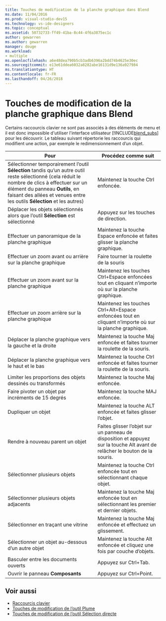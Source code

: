 ```yaml
---
title: Touches de modification de la planche graphique dans Blend
ms.date: 11/04/2016
ms.prod: visual-studio-dev15
ms.technology: vs-ide-designers
ms.topic: conceptual
ms.assetid: 50732733-ff49-41ba-8c44-4f6a3875ec1c
author: gewarren
ms.author: gewarren
manager: douge
ms.workload:
- multiple
ms.openlocfilehash: a6e48dea790b5cb3adb6396a2bdd74b4625e30ec
ms.sourcegitcommit: e13e61ddea6032a8282abe16131d9e136a927984
ms.translationtype: HT
ms.contentlocale: fr-FR
ms.lasthandoff: 04/26/2018
---
```

# <a name="artboard-modifier-keys-in-blend"></a>Touches de modification de la planche graphique dans Blend
Certains raccourcis clavier ne sont pas associés à des éléments de menu et il est donc impossible d'utiliser l'interface utilisateur [!INCLUDE[blend_subs](../debugger/includes/blend_subs_md.md)] pour les découvrir. Le tableau suivant répertorie les raccourcis qui modifient une action, par exemple le redimensionnement d’un objet.

|Pour|Procédez comme suit|
|-----------------------|-------------|
|Sélectionner temporairement l’outil **Sélection** tandis qu’un autre outil reste sélectionné (cela réduit le nombre de clics à effectuer sur un élément du panneau **Outils**, en faisant des allées et venues entre les outils **Sélection** et les autres)|Maintenez la touche Ctrl enfoncée.|
|Déplacer les objets sélectionnés alors que l’outil **Sélection** est sélectionné|Appuyez sur les touches de direction.|
|Effectuer un panoramique de la planche graphique|Maintenez la touche Espace enfoncée et faites glisser la planche graphique.|
|Effectuer un zoom avant ou arrière sur la planche graphique|Faire tourner la roulette de la souris|
|Effectuer un zoom avant sur la planche graphique|Maintenez les touches Ctrl+Espace enfoncées tout en cliquant n’importe où sur la planche graphique.|
|Effectuer un zoom arrière sur la planche graphique|Maintenez les touches Ctrl+Alt+Espace enfoncées tout en cliquant n’importe où sur la planche graphique.|
|Déplacer la planche graphique vers la gauche et la droite|Maintenez la touche Maj enfoncée et faites tourner la roulette de la souris.|
|Déplacer la planche graphique vers le haut et le bas|Maintenez la touche Ctrl enfoncée et faites tourner la roulette de la souris.|
|Limiter les proportions des objets dessinés ou transformés|Maintenez la touche Maj enfoncée.|
|Faire pivoter un objet par incréments de 15 degrés|Maintenez la touche MAJ enfoncée.|
|Dupliquer un objet|Maintenez la touche ALT enfoncée et faites glisser l’objet.|
|Rendre à nouveau parent un objet|Faites glisser l’objet sur un panneau de disposition et appuyez sur la touche Alt avant de relâcher le bouton de la souris.|
|Sélectionner plusieurs objets|Maintenez la touche Ctrl enfoncée tout en sélectionnant chaque objet.|
|Sélectionner plusieurs objets adjacents|Maintenez la touche Maj enfoncée tout en sélectionnant les premier et dernier objets.|
|Sélectionner en traçant une vitrine|Maintenez la touche Maj enfoncée et effectuez un glissement.|
|Sélectionner un objet au-dessous d’un autre objet|Maintenez la touche Alt enfoncée et cliquez une fois par couche d’objets.|
|Basculer entre les documents ouverts|Appuyez sur Ctrl+Tab.|
|Ouvrir le panneau **Composants**|Appuyez sur Ctrl+Point.|

## <a name="see-also"></a>Voir aussi

- [Raccourcis clavier](../designers/keyboard-shortcuts-in-blend.md)
- [Touches de modification de l’outil Plume](../designers/pen-tool-modifier-keys-in-blend.md)
- [Touches de modification de l’outil Sélection directe](../designers/direct-selection-tool-modifier-keys-in-blend.md)
